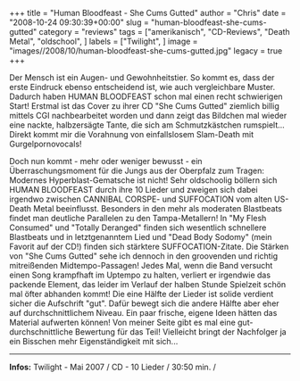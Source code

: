 +++
title = "Human Bloodfeast - She Cums Gutted"
author = "Chris"
date = "2008-10-24 09:30:39+00:00"
slug = "human-bloodfeast-she-cums-gutted"
category = "reviews"
tags = ["amerikanisch", "CD-Reviews", "Death Metal", "oldschool", ]
labels = ["Twilight", ]
image = "images//2008/10/human-bloodfeast-she-cums-gutted.jpg"
legacy = true
+++


Der Mensch ist ein Augen- und Gewohnheitstier. So kommt es, dass der erste Eindruck ebenso entscheidend ist, wie auch vergleichbare Muster. Dadurch haben HUMAN BLOODFEAST schon mal einen recht schwierigen Start! Erstmal ist das Cover zu ihrer CD "She Cums Gutted" ziemlich billig mittels CGI nachbearbeitet worden und dann zeigt das Bildchen mal wieder eine nackte, halbzersägte Tante, die sich am Schmutzkästchen rumspielt... Direkt kommt mir die Vorahnung von einfallslosem Slam-Death mit Gurgelpornovocals!

Doch nun kommt - mehr oder weniger bewusst - ein Überraschungsmoment für die Jungs aus der Oberpfalz zum Tragen: Modernes Hyperblast-Gematsche ist nicht! Sehr oldschoolig böllern sich HUMAN BLOODFEAST durch ihre 10 Lieder und zweigen sich dabei irgendwo zwischen CANNIBAL CORSPE- und SUFFOCATION vom alten US-Death Metal beeinflusst. Besonders in den mehr als moderaten Blastbeats findet man deutliche Parallelen zu den Tampa-Metallern! In "My Flesh Consumed" und "Totally Deranged" finden sich wesentlich schnellere Blastbeats  und in letztgenanntem Lied und "Dead Body Sodomy" (mein Favorit auf der CD!) finden sich stärktere SUFFOCATION-Zitate.
Die Stärken von "She Cums Gutted" sehe ich dennoch in den groovenden und richtig mitreißenden Midtempo-Passagen! Jedes Mal, wenn die Band versucht einen Song krampfhaft im Uptempo zu halten, verliert er irgendwie das packende Element, das leider im Verlauf der halben Stunde Spielzeit schön mal öfter abhanden kommt! Die eine Hälfte der Lieder ist solide verdient sicher die Aufschrift "gut". Dafür bewegt sich die andere Hälfte aber eher auf durchschnittlichem Niveau. Ein paar frische, eigene Ideen hätten das Material aufwerten können!
Von meiner Seite gibt es mal eine gut-durchschnittliche Bewertung für das Teil! Vielleicht bringt der Nachfolger ja ein Bisschen mehr Eigenständigkeit mit sich...





---
**Infos:**
Twilight - Mai 2007 / 
CD - 10 Lieder / 30:50 min. / 
